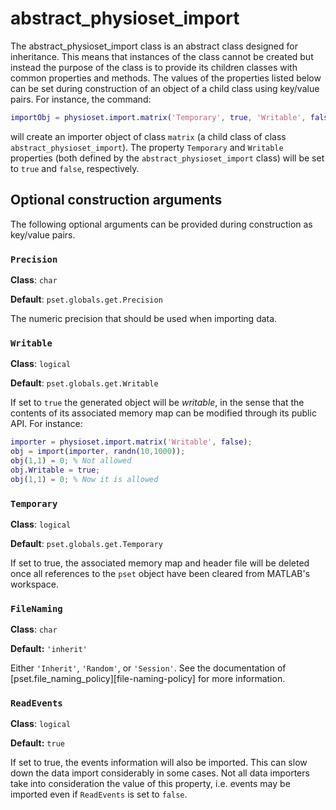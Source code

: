 abstract_physioset_import
========

The abstract_physioset_import class is an abstract class designed for
inheritance. This means that instances of the class cannot be created
but instead the purpose of the class is to provide its children
classes with common properties and methods. The values of the
properties listed below can be set during construction of an object
of a child class using key/value pairs. For instance, the command:

````matlab
importObj = physioset.import.matrix('Temporary', true, 'Writable', false)
````

will create an importer object of class `matrix` (a child class of class 
`abstract_physioset_import`). The property `Temporary` and `Writable` 
properties (both defined by the `abstract_physioset_import` class) will be
set to `true` and `false`, respectively.


## Optional construction arguments

The following optional arguments can be provided during construction
as key/value pairs.


### `Precision`

__Class__: `char`

__Default__: `pset.globals.get.Precision`

The numeric precision that should be used when importing data. 


### `Writable`

__Class__: `logical` 

__Default__: `pset.globals.get.Writable`

If set to `true` the generated object will be _writable_, in the
sense that the contents of its associated memory map can be modified
through its public API. For instance:

````matlab
importer = physioset.import.matrix('Writable', false);
obj = import(importer, randn(10,1000));
obj(1,1) = 0; % Not allowed
obj.Writable = true;
obj(1,1) = 0; % Now it is allowed
````

### `Temporary`

__Class__: `logical`

__Default__: `pset.globals.get.Temporary`

If set to true, the associated memory map and header file will be
deleted once all references to the `pset` object have been cleared
from MATLAB's workspace.

### `FileNaming`

__Class__: `char`

__Default:__ `'inherit'`

Either `'Inherit'`, `'Random'`, or `'Session'`. See the documentation
of [pset.file_naming_policy][file-naming-policy] for more
information.


### `ReadEvents`

__Class__: `logical`

__Default:__ `true`

If set to true, the events information will also be imported. This
can slow down the data import considerably in some cases. Not all
data importers take into consideration the value of this property,
i.e. events may be imported even if `ReadEvents` is set to `false`.
